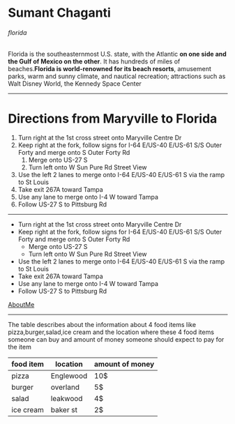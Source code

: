 # Sumant Chaganti
###### florida

Florida is the southeasternmost U.S. state, with the Atlantic **on one side and the Gulf of Mexico on the other**. It has hundreds of miles of beaches.**Florida is world-renowned for its beach resorts**, amusement parks, warm and sunny climate, and nautical recreation; attractions such as Walt Disney World, the Kennedy Space Center


-------
# Directions from Maryville to Florida
1. Turn right at the 1st cross street onto Maryville Centre Dr
2. Keep right at the fork, follow signs for I-64 E/US-40 E/US-61 S/S Outer Forty and merge onto S Outer Forty Rd
   1. Merge onto US-27 S
   2. Turn left onto W Sun Pure Rd Street View
3. Use the left 2 lanes to merge onto I-64 E/US-40 E/US-61 S via the ramp to St Louis
4. Take exit 267A toward Tampa
5. Use any lane to merge onto I-4 W toward Tampa
6. Follow US-27 S to Pittsburg Rd
-----

* Turn right at the 1st cross street onto Maryville Centre Dr
* Keep right at the fork, follow signs for I-64 E/US-40 E/US-61 S/S Outer Forty and merge onto S Outer Forty Rd
     * Merge onto US-27 S
     * Turn left onto W Sun Pure Rd Street View
* Use the left 2 lanes to merge onto I-64 E/US-40 E/US-61 S via the ramp to St Louis
* Take exit 267A toward Tampa
* Use any lane to merge onto I-4 W toward Tampa
* Follow US-27 S to Pittsburg Rd

[AboutMe](https://github.com/sumant-15/assignment2-chaganti/blob/main/AboutMe.md)

-------

The table describes about the information about 4 food items like pizza,burger,salad,ice cream and the location where these 4 food items someone can buy and amount of money someone should expect to pay for the item

| food item | location | amount of money | 
| ----------| ---------| ----------------|
|   pizza   | Englewood|     10$         |
|   burger  | overland |     5$          |
|   salad   | leakwood |     4$          |
| ice cream | baker st |     2$          |


